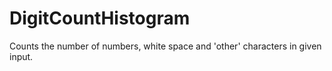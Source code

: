 # DigitCountHistogram
Counts the number of numbers, white space and 'other' characters in given input.
